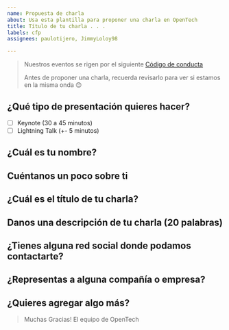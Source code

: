 ```yaml
---
name: Propuesta de charla
about: Usa esta plantilla para proponer una charla en OpenTech
title: Título de tu charla . . .
labels: cfp
assignees: paulotijero, JimmyLoloy98

---
```


> Nuestros eventos se rigen por el siguiente [Código de conducta](https://www.opentech.pe/code-of-conduct)
>
> Antes de proponer una charla, recuerda revisarlo para ver si estamos en la
> misma onda 😊
<!-- Antes de enviar tu propuestas no olvides verlo en Preview y cerciorarte que todo este 👌  -->

## ¿Qué tipo de presentación quieres hacer?
<!-- Seleciona el tipo de presentación borrando el espacio en los corchetes y agregando una x, así => [x]  😉 -->
- [ ] Keynote (30 a 45 minutos)
- [ ] Lightning Talk (+- 5 minutos)

## ¿Cuál es tu nombre?

## Cuéntanos un poco sobre ti
<!-- Esto información será usado como tu Bio en todas redes sociales para presentarte a los
asistentes al meetup -->

## ¿Cuál es el título de tu charla?
<!-- Tu título debería resumir la idea central de tu presentación.
Algo como:
'Closures v/s Clases, la batalla final'
'10 Features de ES7 que tienes que conocer, (el numero 4 te dejará llorando)'
'Introducción al desarrollo con ReactJS'
 -->

## Danos una descripción de tu charla (20 palabras)
<!-- Con 20 palabras estamos bien :) -->

## ¿Tienes alguna red social donde podamos contactarte?
<!-- Twitter / Github / Linkedin / Facebook ... -->
<!-- No olvides linkear tus redes sociales, puedes usar este formato => [red_social](link) -->

## ¿Representas a alguna compañía o empresa?
<!-- Si no representas a ninguna compañía, puedes borrar esta pregunta 😊 -->

## ¿Quieres agregar algo más?
<!-- ¿Necesitas internet, laptop o algun tipo de conector específico para el proyector? -->

> Muchas Gracias!
> El equipo de OpenTech
